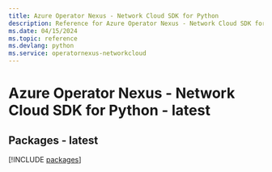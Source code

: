 ```yaml
---
title: Azure Operator Nexus - Network Cloud SDK for Python
description: Reference for Azure Operator Nexus - Network Cloud SDK for Python
ms.date: 04/15/2024
ms.topic: reference
ms.devlang: python
ms.service: operatornexus-networkcloud
---
```

# Azure Operator Nexus - Network Cloud SDK for Python - latest
## Packages - latest
[!INCLUDE [packages](operator-nexus---network-cloud-index.md)]